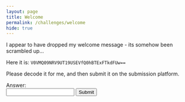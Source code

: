```yaml
---
layout: page
title: Welcome
permalink: /challenges/welcome
hide: true
---
```


I appear to have dropped my welcome message - its somehow been scrambled up...

Here it is: `V0VMQ09NRV9UT19USEVfQ0hBTExFTkdFUw==`

Please decode it for me, and then submit it on the submission platform.

<form>
    <label for="answer">Answer:</label><br>
    <input type="text" id="submission" name="submission">
    <input type="submit" value="Submit" onclick="javascript:checkAnswer('welcome', document.getElementById('submission').value)">
</form>
